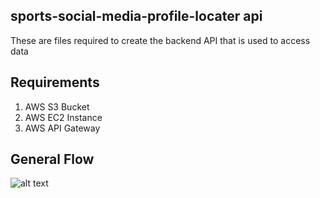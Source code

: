 ## sports-social-media-profile-locater api

These are files required to create the backend API that is used to access data

## Requirements

1. AWS S3 Bucket
2. AWS EC2 Instance
3. AWS API Gateway

## General Flow

![alt text](https://github.com/WSU-4110/sports-social-media-profile-locater/blob/main/api/flow.jpg?raw=true)
